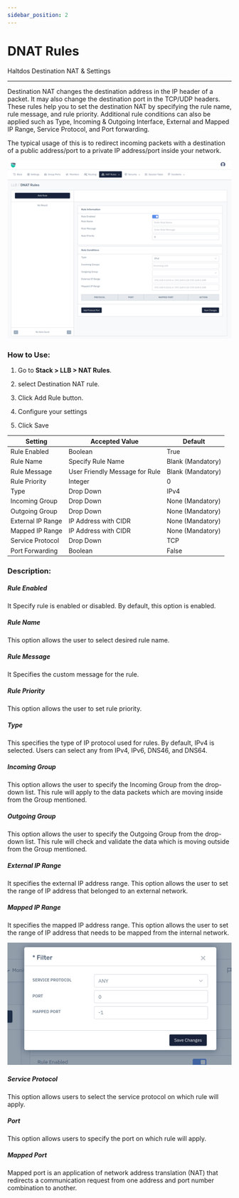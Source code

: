 ```yaml
---
sidebar_position: 2
---
```


# DNAT Rules

Haltdos Destination NAT & Settings

---

Destination NAT changes the destination address in the IP header of a packet. It may also change the destination port in the TCP/UDP headers. These rules help you to set the destination NAT by specifying the rule name, rule message, and rule priority. Additional rule conditions can also be applied such as Type, Incoming & Outgoing Interface, External and Mapped IP Range, Service Protocol, and Port forwarding.

The typical usage of this is to redirect incoming packets with a destination of a public address/port to a private IP address/port inside your network.

![destination_nat](/img/llb/v8/llb_dnat_rule.png)

### **How to Use:**

1. Go to **Stack > LLB >  NAT Rules**.

2. select Destination NAT rule.

3. Click Add Rule button.

4. Configure your settings

5. Click Save


| Setting            | Accepted Value                 | Default           |
|--------------------|--------------------------------|-------------------|
| Rule Enabled       | Boolean                        | True              |
| Rule Name          | Specify Rule Name              | Blank (Mandatory) |
| Rule Message       | User Friendly Message for Rule | Blank (Mandatory) |
| Rule Priority      | Integer                        | 0                 |
| Type               | Drop Down                      | IPv4              |
| Incoming Group     | Drop Down                      | None (Mandatory)  |
| Outgoing Group     | Drop Down                      | None (Mandatory)  |
| External IP Range  | IP Address with CIDR           | None (Mandatory)  |
| Mapped IP Range    | IP Address with CIDR           | None (Mandatory)  |
| Service Protocol   | Drop Down                      | TCP               |
| Port Forwarding    | Boolean                        | False             |

### **Description:**

##### **Rule Enabled**

It Specify rule is enabled or disabled. By default, this option is enabled.

##### **Rule Name**

This option allows the user to select desired rule name.

##### **Rule Message**

It Specifies the custom message for the rule.

##### **Rule Priority**

This option allows the user to set rule priority.

##### **Type**

This specifies the type of IP protocol used for rules. By default, IPv4 is selected. Users can select any from IPv4, IPv6, DNS46, and DNS64.

##### **Incoming Group**

This option allows the user to specify the Incoming Group from the drop-down list. This rule will apply to the data packets which are moving inside from the Group mentioned.

##### **Outgoing Group**

This option allows the user to specify the Outgoing Group from the drop-down list. This rule will check and validate the data which is moving outside from the Group mentioned.

##### **External IP Range**

It specifies the external IP address range. This option allows the user to set the range of IP address that belonged to an external network.

##### **Mapped IP Range**

It specifies the mapped IP address range. This option allows the user to set the range of IP address that needs to be mapped from the internal network.

![destination_nat](/img/llb/v8/llb_dnat_rule_1.png)

##### **Service Protocol**

This option allows users to select the service protocol on which rule will apply.

##### **Port**

This option allows users to specify the port on which rule will apply.

##### **Mapped Port**

Mapped port is an application of network address translation (NAT) that redirects a communication request from one address and port number combination to another.